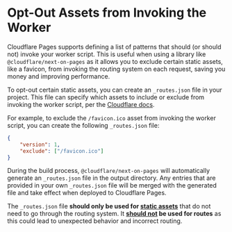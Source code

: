 # Opt-Out Assets from Invoking the Worker

Cloudflare Pages supports defining a list of patterns that should (or should not) invoke your worker script. This is useful when using a library like `@cloudflare/next-on-pages` as it allows you to exclude certain static assets, like a favicon, from invoking the routing system on each request, saving you money and improving performance.

To opt-out certain static assets, you can create an `_routes.json` file in your project. This file can specify which assets to include or exclude from invoking the worker script, per the [Cloudflare docs](https://developers.cloudflare.com/pages/platform/functions/routing/#create-a-_routesjson-file).

For example, to exclude the `/favicon.ico` asset from invoking the worker script, you can create the following `_routes.json` file:

```json
{
	"version": 1,
	"exclude": ["/favicon.ico"]
}
```

During the build process, `@cloudflare/next-on-pages` will automatically generate an `_routes.json` file in the output directory. Any entries that are provided in your own `_routes.json` file will be merged with the generated file and take effect when deployed to Cloudflare Pages.

The `_routes.json` file **should only be used for <u>static assets</u>** that do not need to go through the routing system. It **<u>should not</u> be used for routes** as this could lead to unexpected behavior and incorrect routing.
